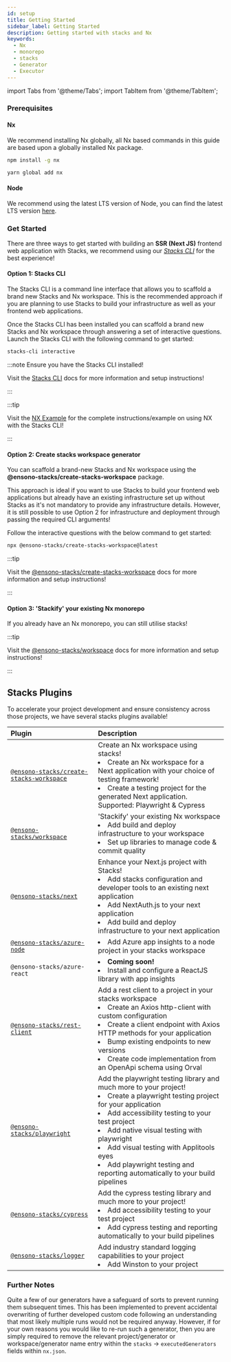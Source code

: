 ```yaml
---
id: setup
title: Getting Started
sidebar_label: Getting Started
description: Getting started with stacks and Nx
keywords:
  - Nx
  - monorepo
  - stacks
  - Generator
  - Executor
---
```


import Tabs from '@theme/Tabs';
import TabItem from '@theme/TabItem';


### Prerequisites

#### Nx

We recommend installing Nx globally, all Nx based commands in this guide are based upon a globally installed Nx package.

<Tabs>
  <TabItem value="npm" label="npm">

```bash
npm install -g nx
```

  </TabItem>
  <TabItem value="yarn" label="yarn">

```bash
yarn global add nx
```

  </TabItem>
</Tabs>

#### Node

We recommend using the latest LTS version of Node, you can find the latest LTS version [here](https://nodejs.org/en/).

### Get Started

There are three ways to get started with building an **SSR (Next JS)** frontend web application with Stacks, we recommend using our _[Stacks CLI](../stackscli/about.md)_ for the best experience!

#### Option 1: Stacks CLI

The Stacks CLI is a command line interface that allows you to scaffold a brand new Stacks and Nx workspace. This is the recommended approach if you are planning to use Stacks to build your infrastructure as well as your frontend web applications.

Once the Stacks CLI has been installed you can scaffold a brand new Stacks and Nx workspace through answering a set of interactive questions. Launch the Stacks CLI with the following command to get started:

```bash
stacks-cli interactive
```

:::note Ensure you have the Stacks CLI installed!

Visit the [Stacks CLI](../stackscli/about.md) docs for more information and setup instructions!

:::

:::tip

Visit the [NX Example](../stackscli/about.md) for the complete instructions/example on using NX with the Stacks CLI!

:::

#### Option 2: Create stacks workspace generator

You can scaffold a brand-new Stacks and Nx workspace using the **@ensono-stacks/create-stacks-workspace** package.

This approach is ideal if you want to use Stacks to build your frontend web applications but already have an existing infrastructure set up without Stacks as it's not mandatory to provide any infrastructure details. However, it is still possible to use Option 2 for infrastructure and deployment through passing the required CLI arguments!

Follow the interactive questions with the below command to get started:

```bash
npx @ensono-stacks/create-stacks-workspace@latest
```

:::tip

Visit the [@ensono-stacks/create-stacks-workspace](/docs/getting_started/create-stacks-workspace/ensono-stacks-create-stacks-workspace) docs for more information and setup instructions!

:::

#### Option 3: 'Stackify' your existing Nx monorepo

If you already have an Nx monorepo, you can still utilise stacks!

:::tip

Visit the [@ensono-stacks/workspace](./workspace/plugin-information.md) docs for more information and setup instructions!

:::

## Stacks Plugins

To accelerate your project development and ensure consistency across those projects, we have several stacks plugins available!

| Plugin                                                                                      | Description                                                                                                                                                                                                                                                                                                                                                                    |
| :------------------------------------------------------------------------------------------ | :----------------------------------------------------------------------------------------------------------------------------------------------------------------------------------------------------------------------------------------------------------------------------------------------------------------------------------------------------------------------------- |
| [`@ensono-stacks/create-stacks-workspace`](./create-stacks-workspace/plugin-information.md) | Create an Nx workspace using stacks!<li>Create an Nx workspace for a Next application with your choice of testing framework!</li><li>Create a testing project for the generated Next application. Supported: Playwright & Cypress</li>                                                                                                                                                   |
| [`@ensono-stacks/workspace`](./workspace/plugin-information.md)                             | 'Stackify' your existing Nx workspace<li>Add build and deploy infrastructure to your workspace</li><li>Set up libraries to manage code & commit quality</li>                                                                                                                                                                                                                   |
| [`@ensono-stacks/next`](./next/plugin-information.md)                                       | Enhance your Next.js project with Stacks!<li>Add stacks configuration and developer tools to an existing next application</li><li>Add NextAuth.js to your next application</li><li>Add build and deploy infrastructure to your next application</li>                                                                 |
| [`@ensono-stacks/azure-node`](./azure-node/plugin-information.md)                           | <li>Add Azure app insights to a node project in your stacks workspace</li>                                                                                                                                                                                                                                                                                                     |
| `@ensono-stacks/azure-react`                                                                | <li><b>Coming soon!</b></li><li>Install and configure a ReactJS library with app insights</li>                                                                                                                                                                                                                                                                                 |
| [`@ensono-stacks/rest-client`](./rest-client/plugin-information.md)                         | Add a rest client to a project in your stacks workspace<li>Create an Axios http-client with custom configuration</li><li>Create a client endpoint with Axios HTTP methods for your application</li><li>Bump existing endpoints to new versions</li><li>Create code implementation from an OpenApi schema using Orval</li>                                                      |
| [`@ensono-stacks/playwright`](./playwright/plugin-information.md)                           | Add the playwright testing library and much more to your project!<li>Create a playwright testing project for your application</li><li>Add accessibility testing to your test project</li><li>Add native visual testing with playwright</li><li>Add visual testing with Applitools eyes</li><li>Add playwright testing and reporting automatically to your build pipelines</li> |
| [`@ensono-stacks/cypress`](./cypress/plugin-information.md)                           | Add the cypress testing library and much more to your project!<li>Add accessibility testing to your test project</li><li>Add cypress testing and reporting automatically to your build pipelines</li> |
| [`@ensono-stacks/logger`](./logger/plugin-information.md)                                   | Add industry standard logging capabilities to your project<li>Add Winston to your project</li>                                                                                                                                                                                                                                                                                 |

### Further Notes

Quite a few of our generators have a safeguard of sorts to prevent running them subsequent times. This has been implemented to prevent accidental overwriting of further developed custom code following an understanding that most likely multiple runs would not be required anyway. However, if for your own reasons you would like to re-run such a generator, then you are simply required to remove the relevant project/generator or workspace/generator name entry within the `stacks` -> `executedGenerators` fields within `nx.json`.
